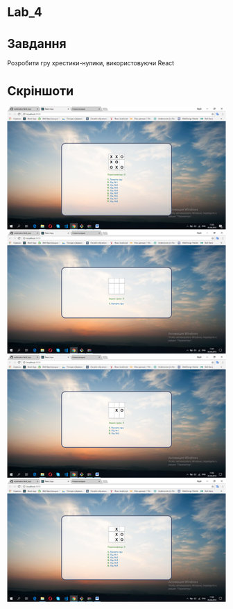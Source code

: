 # Lab_4

# Завдання
Розробити гру хрестики-нулики, використовуючи React

# Скріншоти
![Рис.1 - Скріншот](https://github.com/natalisabo/kpp_lab4/blob/master/screenshots/screen.png)
![Рис.2 - Скріншот](https://github.com/natalisabo/kpp_lab4/blob/master/screenshots/screen1.png)
![Рис.3 - Скріншот](https://github.com/natalisabo/kpp_lab4/blob/master/screenshots/screen2.png)
![Рис.4 - Скріншот](https://github.com/natalisabo/kpp_lab4/blob/master/screenshots/screen3.png)
